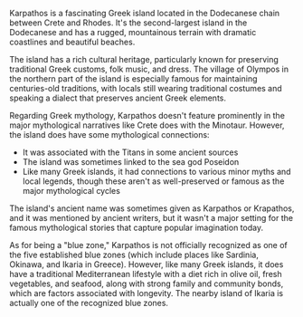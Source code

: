 Karpathos is a fascinating Greek island located in the Dodecanese chain between Crete and Rhodes. It's the second-largest island in the Dodecanese and has a rugged, mountainous terrain with dramatic coastlines and beautiful beaches.

The island has a rich cultural heritage, particularly known for preserving traditional Greek customs, folk music, and dress. The village of Olympos in the northern part of the island is especially famous for maintaining centuries-old traditions, with locals still wearing traditional costumes and speaking a dialect that preserves ancient Greek elements.

Regarding Greek mythology, Karpathos doesn't feature prominently in the major mythological narratives like Crete does with the Minotaur. However, the island does have some mythological connections:

- It was associated with the Titans in some ancient sources
- The island was sometimes linked to the sea god Poseidon
- Like many Greek islands, it had connections to various minor myths and local legends, though these aren't as well-preserved or famous as the major mythological cycles

The island's ancient name was sometimes given as Karpathos or Krapathos, and it was mentioned by ancient writers, but it wasn't a major setting for the famous mythological stories that capture popular imagination today.

As for being a "blue zone," Karpathos is not officially recognized as one of the five established blue zones (which include places like Sardinia, Okinawa, and Ikaria in Greece). However, like many Greek islands, it does have a traditional Mediterranean lifestyle with a diet rich in olive oil, fresh vegetables, and seafood, along with strong family and community bonds, which are factors associated with longevity. The nearby island of Ikaria is actually one of the recognized blue zones.